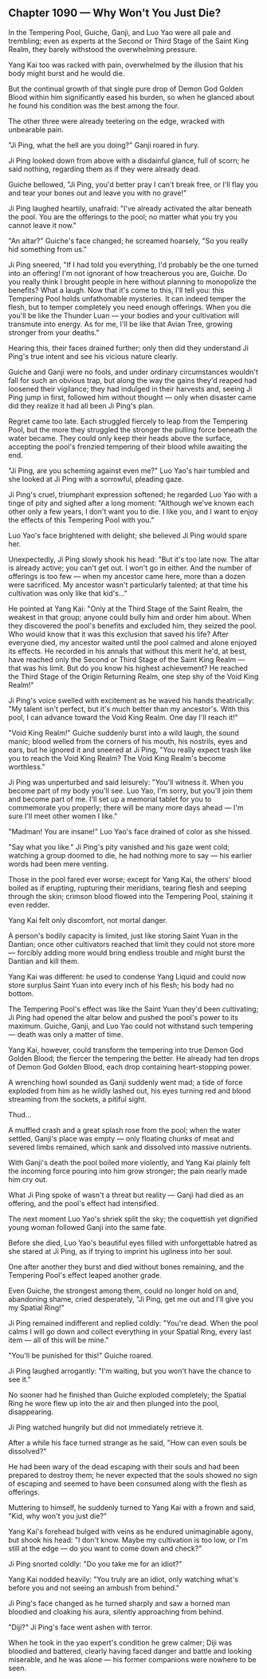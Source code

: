 ## Chapter 1090 — Why Won't You Just Die?

In the Tempering Pool, Guiche, Ganji, and Luo Yao were all pale and trembling; even as experts at the Second or Third Stage of the Saint King Realm, they barely withstood the overwhelming pressure.

Yang Kai too was racked with pain, overwhelmed by the illusion that his body might burst and he would die.

But the continual growth of that single pure drop of Demon God Golden Blood within him significantly eased his burden, so when he glanced about he found his condition was the best among the four.

The other three were already teetering on the edge, wracked with unbearable pain.

"Ji Ping, what the hell are you doing?" Ganji roared in fury.

Ji Ping looked down from above with a disdainful glance, full of scorn; he said nothing, regarding them as if they were already dead.

Guiche bellowed, "Ji Ping, you'd better pray I can't break free, or I'll flay you and tear your bones out and leave you with no grave!"

Ji Ping laughed heartily, unafraid: "I've already activated the altar beneath the pool. You are the offerings to the pool; no matter what you try you cannot leave it now."

"An altar?" Guiche's face changed; he screamed hoarsely, "So you really hid something from us."

Ji Ping sneered, "If I had told you everything, I'd probably be the one turned into an offering! I'm not ignorant of how treacherous you are, Guiche. Do you really think I brought people in here without planning to monopolize the benefits? What a laugh. Now that it's come to this, I'll tell you: this Tempering Pool holds unfathomable mysteries. It can indeed temper the flesh, but to temper completely you need enough offerings. When you die you'll be like the Thunder Luan — your bodies and your cultivation will transmute into energy. As for me, I'll be like that Avian Tree, growing stronger from your deaths."

Hearing this, their faces drained further; only then did they understand Ji Ping's true intent and see his vicious nature clearly.

Guiche and Ganji were no fools, and under ordinary circumstances wouldn't fall for such an obvious trap, but along the way the gains they'd reaped had loosened their vigilance; they had indulged in their harvests and, seeing Ji Ping jump in first, followed him without thought — only when disaster came did they realize it had all been Ji Ping's plan.

Regret came too late. Each struggled fiercely to leap from the Tempering Pool, but the more they struggled the stronger the pulling force beneath the water became. They could only keep their heads above the surface, accepting the pool's frenzied tempering of their blood while awaiting the end.

"Ji Ping, are you scheming against even me?" Luo Yao's hair tumbled and she looked at Ji Ping with a sorrowful, pleading gaze.

Ji Ping's cruel, triumphant expression softened; he regarded Luo Yao with a tinge of pity and sighed after a long moment: "Although we've known each other only a few years, I don't want you to die. I like you, and I want to enjoy the effects of this Tempering Pool with you."

Luo Yao's face brightened with delight; she believed Ji Ping would spare her.

Unexpectedly, Ji Ping slowly shook his head: "But it's too late now. The altar is already active; you can't get out. I won't go in either. And the number of offerings is too few — when my ancestor came here, more than a dozen were sacrificed. My ancestor wasn't particularly talented; at that time his cultivation was only like that kid's..."

He pointed at Yang Kai: "Only at the Third Stage of the Saint Realm, the weakest in that group; anyone could bully him and order him about. When they discovered the pool's benefits and excluded him, they seized the pool. Who would know that it was this exclusion that saved his life? After everyone died, my ancestor waited until the pool calmed and alone enjoyed its effects. He recorded in his annals that without this merit he'd, at best, have reached only the Second or Third Stage of the Saint King Realm — that was his limit. But do you know his highest achievement? He reached the Third Stage of the Origin Returning Realm, one step shy of the Void King Realm!"

Ji Ping's voice swelled with excitement as he waved his hands theatrically: "My talent isn't perfect, but it's much better than my ancestor's. With this pool, I can advance toward the Void King Realm. One day I'll reach it!"

"Void King Realm!" Guiche suddenly burst into a wild laugh, the sound manic; blood welled from the corners of his mouth, his nostrils, eyes and ears, but he ignored it and sneered at Ji Ping, "You really expect trash like you to reach the Void King Realm? The Void King Realm's become worthless."

Ji Ping was unperturbed and said leisurely: "You'll witness it. When you become part of my body you'll see. Luo Yao, I'm sorry, but you'll join them and become part of me. I'll set up a memorial tablet for you to commemorate you properly; there will be many more days ahead — I'm sure I'll meet other women I like."

"Madman! You are insane!" Luo Yao's face drained of color as she hissed.

"Say what you like." Ji Ping's pity vanished and his gaze went cold; watching a group doomed to die, he had nothing more to say — his earlier words had been mere venting.

Those in the pool fared ever worse; except for Yang Kai, the others' blood boiled as if erupting, rupturing their meridians, tearing flesh and seeping through the skin; crimson blood flowed into the Tempering Pool, staining it even redder.

Yang Kai felt only discomfort, not mortal danger.

A person's bodily capacity is limited, just like storing Saint Yuan in the Dantian; once other cultivators reached that limit they could not store more — forcibly adding more would bring endless trouble and might burst the Dantian and kill them.

Yang Kai was different: he used to condense Yang Liquid and could now store surplus Saint Yuan into every inch of his flesh; his body had no bottom.

The Tempering Pool's effect was like the Saint Yuan they'd been cultivating; Ji Ping had opened the altar below and pushed the pool's power to its maximum. Guiche, Ganji, and Luo Yao could not withstand such tempering — death was only a matter of time.

Yang Kai, however, could transform the tempering into true Demon God Golden Blood; the fiercer the tempering the better. He already had ten drops of Demon God Golden Blood, each drop containing heart-stopping power.

A wrenching howl sounded as Ganji suddenly went mad; a tide of force exploded from him as he wildly lashed out, his eyes turning red and blood streaming from the sockets, a pitiful sight.

Thud...

A muffled crash and a great splash rose from the pool; when the water settled, Ganji's place was empty — only floating chunks of meat and severed limbs remained, which sank and dissolved into massive nutrients.

With Ganji's death the pool boiled more violently, and Yang Kai plainly felt the incoming force pouring into him grow stronger; the pain nearly made him cry out.

What Ji Ping spoke of wasn't a threat but reality — Ganji had died as an offering, and the pool's effect had intensified.

The next moment Luo Yao's shriek split the sky; the coquettish yet dignified young woman followed Ganji into the same fate.

Before she died, Luo Yao's beautiful eyes filled with unforgettable hatred as she stared at Ji Ping, as if trying to imprint his ugliness into her soul.

One after another they burst and died without bones remaining, and the Tempering Pool's effect leaped another grade.

Even Guiche, the strongest among them, could no longer hold on and, abandoning shame, cried desperately, "Ji Ping, get me out and I'll give you my Spatial Ring!"

Ji Ping remained indifferent and replied coldly: "You're dead. When the pool calms I will go down and collect everything in your Spatial Ring, every last item — all of this will be mine."

"You'll be punished for this!" Guiche roared.

Ji Ping laughed arrogantly: "I'm waiting, but you won't have the chance to see it."

No sooner had he finished than Guiche exploded completely; the Spatial Ring he wore flew up into the air and then plunged into the pool, disappearing.

Ji Ping watched hungrily but did not immediately retrieve it.

After a while his face turned strange as he said, "How can even souls be dissolved?"

He had been wary of the dead escaping with their souls and had been prepared to destroy them; he never expected that the souls showed no sign of escaping and seemed to have been consumed along with the flesh as offerings.

Muttering to himself, he suddenly turned to Yang Kai with a frown and said, "Kid, why won't you just die?"

Yang Kai's forehead bulged with veins as he endured unimaginable agony, but shook his head: "I don't know. Maybe my cultivation is too low, or I'm still at the edge — do you want to come down and check?"

Ji Ping snorted coldly: "Do you take me for an idiot?"

Yang Kai nodded heavily: "You truly are an idiot, only watching what's before you and not seeing an ambush from behind."

Ji Ping's face changed as he turned sharply and saw a horned man bloodied and cloaking his aura, silently approaching from behind.

"Diji?" Ji Ping's face went ashen with terror.

When he took in the yao expert's condition he grew calmer; Diji was bloodied and battered, clearly having faced danger and battle and looking miserable, and he was alone — his former companions were nowhere to be seen.